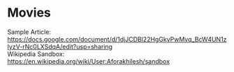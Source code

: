 # Movies

Sample Article: https://docs.google.com/document/d/1djJCDBl22HgGkyPwMvq_BcW4UN1zIyzV-rNc0LXSdqA/edit?usp=sharing  
Wikipedia Sandbox: https://en.wikipedia.org/wiki/User:Aforakhilesh/sandbox
